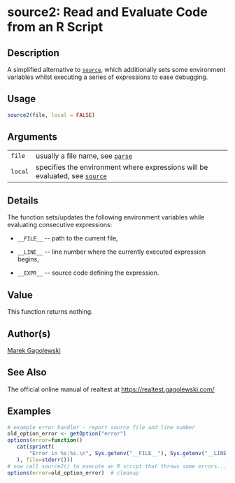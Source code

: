 # source2: Read and Evaluate Code from an R Script

## Description

A simplified alternative to [`source`](https://stat.ethz.ch/R-manual/R-devel/library/base/help/source.html), which additionally sets some environment variables whilst executing a series of expressions to ease debugging.

## Usage

``` r
source2(file, local = FALSE)
```

## Arguments

|  |  |
|----|----|
| `file` | usually a file name, see [`parse`](https://stat.ethz.ch/R-manual/R-devel/library/base/help/parse.html) |
| `local` | specifies the environment where expressions will be evaluated, see [`source`](https://stat.ethz.ch/R-manual/R-devel/library/base/help/source.html) |

## Details

The function sets/updates the following environment variables while evaluating consecutive expressions:

-   `__FILE__` -- path to the current file,

-   `__LINE__` -- line number where the currently executed expression begins,

-   `__EXPR__` -- source code defining the expression.

## Value

This function returns nothing.

## Author(s)

[Marek Gagolewski](https://www.gagolewski.com/)

## See Also

The official online manual of <span class="pkg">realtest</span> at <https://realtest.gagolewski.com/>

## Examples




``` r
# example error handler - report source file and line number
old_option_error <- getOption("error")
options(error=function()
   cat(sprintf(
       "Error in %s:%s.\n", Sys.getenv("__FILE__"), Sys.getenv("__LINE__")
   ), file=stderr()))
# now call source2() to execute an R script that throws some errors...
options(error=old_option_error)  # cleanup
```
